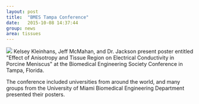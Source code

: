 ```yaml
---
layout: post
title:  "BMES Tampa Conference"
date:   2015-10-08 14:37:44
group: news
area: tissues
---
```

<img src="{{ site.baseurl }}/images/BMES-conference-2015.jpg" class="fit image">
Kelsey Kleinhans, Jeff McMahan, and Dr. Jackson present poster entitled "Effect
of Anisotropy and Tissue Region on Electrical Conductivity in Porcine Meniscus"
at the Biomedical Engineering Society Conference in Tampa, Florida.

The conference included universities from around the world, and many groups from
the University of Miami Biomedical Engineering Department presented their posters.
